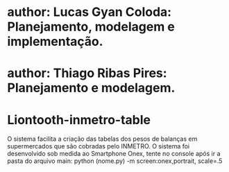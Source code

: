 # author: Lucas Gyan Coloda: Planejamento, modelagem e implementação.
# author: Thiago Ribas Pires: Planejamento e modelagem.
# Liontooth-inmetro-table
O sistema facilita a criação das tabelas dos pesos de balanças em supermercados que são cobradas pelo INMETRO.
O sistema foi desenvolvido sob medida ao Smartphone Onex, tente no console após ir a pasta do arquivo main: 
  python (nome.py) -m screen:onex,portrait, scale=.5
